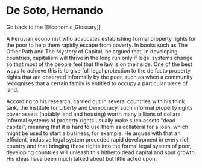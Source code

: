 # De Soto, Hernando

Go back to the [[Economic_Glossary]]


A Peruvian economist who advocates establishing formal property rights for the poor to help them rapidly escape from poverty. In books such as The Other Path and The Mystery of Capital, he argued that, in developing countries, capitalism will thrive in the long run only if legal systems change so that most of the people feel that the law is on their side. One of the best ways to achieve this is to give full legal protection to the de facto property rights that are observed informally by the poor, such as when a community recognises that a certain family is entitled to occupy a particular piece of land.

According to his research, carried out in several countries with his think tank, the Institute for Liberty and Democracy, such informal property rights cover assets (notably land and housing) worth many billions of dollars. Informal systems of property rights usually make such assets "dead capital", meaning that it is hard to use them as collateral for a loan, which might be used to start a business, for example. He argues with that an efficient, inclusive legal system preceded rapid development in every rich country and that bringing these rights into the formal legal system of poor, developing countries will unleash this hitherto dead capital and spur growth. His ideas have been much talked about but little acted upon.

